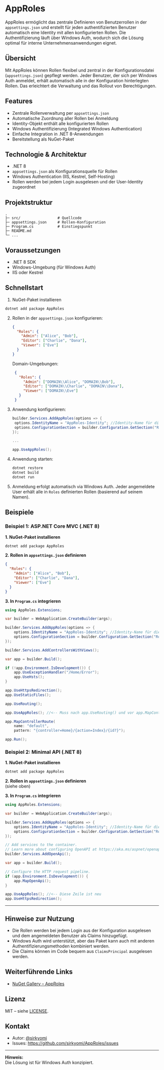 # AppRoles

AppRoles ermöglicht das zentrale Definieren von Benutzerrollen in der `appsettings.json` und erstellt für jeden authentifizierten Benutzer automatisch eine Identity mit allen konfigurierten Rollen. Die Authentifizierung läuft über Windows Auth, wodurch sich die Lösung optimal für interne Unternehmensanwendungen eignet.

## Übersicht

Mit AppRoles können Rollen flexibel und zentral in der Konfigurationsdatei (`appsettings.json`) gepflegt werden. Jeder Benutzer, der sich per Windows Auth anmeldet, erhält automatisch alle in der Konfiguration hinterlegten Rollen. Das erleichtert die Verwaltung und das Rollout von Berechtigungen.

## Features

- Zentrale Rollenverwaltung per `appsettings.json`
- Automatische Zuordnung aller Rollen bei Anmeldung
- Identity-Objekt enthält alle konfigurierten Rollen
- Windows Authentifizierung (Integrated Windows Authentication)
- Einfache Integration in .NET 8-Anwendungen
- Bereitstellung als NuGet-Paket

## Technologie & Architektur

- .NET 8
- `appsettings.json` als Konfigurationsquelle für Rollen
- Windows Authentication (IIS, Kestrel, Self-Hosting)
- Rollen werden bei jedem Login ausgelesen und der User-Identity zugeordnet

## Projektstruktur

```
.
├─ src/                 # Quellcode
├─ appsettings.json     # Rollen-Konfiguration
├─ Program.cs           # Einstiegspunkt
├─ README.md
└─ ...
```

## Voraussetzungen

- .NET 8 SDK
- Windows-Umgebung (für Windows Auth)
- IIS oder Kestrel

## Schnellstart

1. NuGet-Paket installieren
```bash
dotnet add package AppRoles
```

2. Rollen in der `appsettings.json` konfigurieren:
    ```json
    {
      "Roles": {
        "Admin": ["Alice", "Bob"],
        "Editor": ["Charlie", "Dana"],
        "Viewer": ["Eve"]
      }
    }
    ```
    Domain-Umgebungen:
   ```json
    {
      "Roles": {
        "Admin": ["DOMAIN\\Alice", "DOMAIN\\Bob"],
        "Editor": ["DOMAIN\\Charlie", "DOMAIN\\Dana"],
        "Viewer": ["DOMAIN\\Eve"]
      }
    }
    ```
3. Anwendung konfigurieren:
   ```csharp
   builder.Services.AddAppRoles(options => {
    options.IdentityName = "AppRoles-Identity"; //Identity-Name für die neue Identity
    options.ConfigurationSection = builder.Configuration.GetSection("Roles"); //Konfigurations-Sektion, aus der ausgelesen werden soll
   });
   
   ...

   app.UseAppRoles();
   ```

4. Anwendung starten:
    ```bash
    dotnet restore
    dotnet build
    dotnet run
    ```

4. Anmeldung erfolgt automatisch via Windows Auth. Jeder angemeldete User erhält alle in `Roles` definierten Rollen (basierend auf seinem Namen).

## Beispiele

### Beispiel 1: ASP.NET Core MVC (.NET 8)

**1. NuGet-Paket installieren**
```bash
dotnet add package AppRoles
```

**2. Rollen in `appsettings.json` definieren**
```json
{
  "Roles": {
    "Admin": ["Alice", "Bob"],
    "Editor": ["Charlie", "Dana"],
    "Viewer": ["Eve"]
  }
}
```

**3. In `Program.cs` integrieren**
```csharp
using AppRoles.Extensions;

var builder = WebApplication.CreateBuilder(args);

builder.Services.AddAppRoles(options => {
    options.IdentityName = "AppRoles-Identity"; //Identity-Name für die neue Identity
    options.ConfigurationSection = builder.Configuration.GetSection("Roles"); //Konfigurations-Sektion, aus der ausgelesen werden soll
});

builder.Services.AddControllersWithViews();

var app = builder.Build();

if (!app.Environment.IsDevelopment()) {
    app.UseExceptionHandler("/Home/Error");
    app.UseHsts();
}

app.UseHttpsRedirection();
app.UseStaticFiles();

app.UseRouting();

app.UseAppRoles(); //<-- Muss nach app.UseRouting() und vor app.MapControllers() aufgerufen werden

app.MapControllerRoute(
    name: "default",
    pattern: "{controller=Home}/{action=Index}/{id?}");

app.Run();
```

### Beispiel 2: Minimal API (.NET 8)

**1. NuGet-Paket installieren**
```bash
dotnet add package AppRoles
```

**2. Rollen in `appsettings.json` definieren**  
(siehe oben)

**3. In `Program.cs` integrieren**
```csharp
using AppRoles.Extensions;

var builder = WebApplication.CreateBuilder(args);

builder.Services.AddAppRoles(options => {
    options.IdentityName = "AppRoles-Identity"; //Identity-Name für die neue Identity
    options.ConfigurationSection = builder.Configuration.GetSection("Roles"); //Konfigurations-Sektion, aus der ausgelesen werden soll
});

// Add services to the container.
// Learn more about configuring OpenAPI at https://aka.ms/aspnet/openapi
builder.Services.AddOpenApi();

var app = builder.Build();

// Configure the HTTP request pipeline.
if (app.Environment.IsDevelopment()) {
    app.MapOpenApi();
}

app.UseAppRoles(); //<-- Diese Zeile ist neu
app.UseHttpsRedirection();
```

---

## Hinweise zur Nutzung

- Die Rollen werden bei jedem Login aus der Konfiguration ausgelesen und dem angemeldeten Benutzer als Claims hinzugefügt.
- Windows Auth wird unterstützt, aber das Paket kann auch mit anderen Authentifizierungsmethoden kombiniert werden.
- Die Claims können im Code bequem aus `ClaimsPrincipal` ausgelesen werden.

## Weiterführende Links

- [NuGet Gallery – AppRoles](https://www.nuget.org/packages/AppRoles)

## Lizenz

MIT – siehe [LICENSE](LICENSE).

## Kontakt

- Autor: [@sirkyomi](https://github.com/sirkyomi)
- Issues: https://github.com/sirkyomi/AppRoles/issues

---

**Hinweis:**  
Die Lösung ist für Windows Auth konzipiert.
